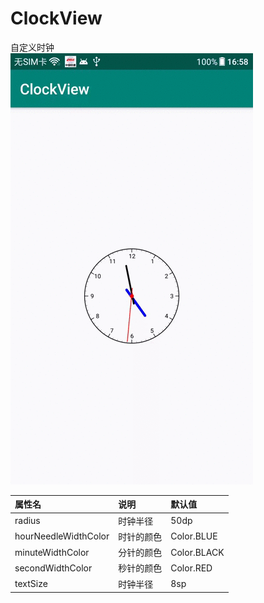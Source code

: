 # ClockView
自定义时钟  
![ClockView](https://raw.githubusercontent.com/bihailantian/ClockView/master/gif/clockView.gif?raw=true)  


属性名 | 说明 | 默认值
:----------- | :----------- | :-----------
radius        						   | 时钟半径        	  | 50dp
hourNeedleWidthColor      | 时针的颜色          | Color.BLUE
minuteWidthColor              | 分针的颜色          | Color.BLACK
secondWidthColor             | 秒针的颜色          | Color.RED
textSize        					  | 时钟半径             | 8sp
